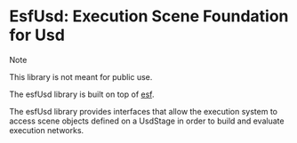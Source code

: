 # EsfUsd: Execution Scene Foundation for Usd

> [!note]
> This library is not meant for public use.

The esfUsd library is built on top of [esf](../esf/README.md).

The esfUsd library provides interfaces that allow the execution system to access
scene objects defined on a UsdStage in order to build and evaluate execution
networks.
